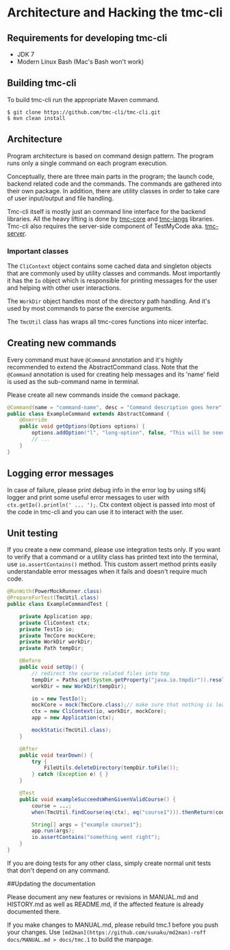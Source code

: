 Architecture and Hacking the tmc-cli
====================================

## Requirements for developing tmc-cli
 * JDK 7
 * Modern Linux Bash (Mac's Bash won't work)


## Building tmc-cli
To build tmc-cli run the appropriate Maven command.

	$ git clone https://github.com/tmc-cli/tmc-cli.git
	$ mvn clean install

## Architecture

Program architecture is based on command design pattern. The program runs only a single command
on each program execution.

Conceptually, there are three main parts in the program; the launch code, backend related code
and the commands. The commands are gathered into their own package. In addition, there are utility
classes in order to take care of user input/output and file handling.

Tmc-cli itself is mostly just an command line interface for the backend libraries.
All the heavy lifting is done by [tmc-core](https://github.com/testmycode/tmc-core) and
[tmc-langs](https://github.com/testmycode/tmc-langs) libraries. Tmc-cli also requires the
server-side component of TestMyCode aka. [tmc-server](https://github.com/testmycode/tmc-server).

### Important classes

The `CliContext` object contains some cached data and singleton objects that are commonly used
by utility classes and commands. Most importantly it has the `Io` object which is responsible
for printing messages for the user and helping with other user interactions.

The `WorkDir` object handles most of the directory path handling. And it's used by most
commands to parse the exercise arguments.

The `TmcUtil` class has wraps all tmc-cores functions into nicer interfac.

## Creating new commands

Every command must have `@Command` annotation and it's highly recommended to extend the
AbstractCommand class. Note that the `@Command` annotation is used for creating help messages
and its 'name' field is used as the sub-command name in terminal.

Please create all new commands inside the `command` package.

```java
@Command(name = "command-name", desc = "Command description goes here")
public class ExampleCommand extends AbstractCommand {
    @Override
    public void getOptions(Options options) {
        options.addOption("l", "long-option", false, "This will be seen in the help message.");
        // ...
    }
}
```

## Logging error messages

In case of failure, please print debug info in the error log by using slf4j logger and print some
useful error messages to user with `ctx.getIo().println(' ... ');`. Ctx context object is
passed into most of the code in tmc-cli and you can use it to interact with the user.

## Unit testing

If you create a new command, please use integration tests only. If you want to verify that a command
or a utility class has printed text into the terminal, use `io.assertContains()` method. This custom
assert method prints easily understandable error messages when it fails and doesn't require much code.

```java
@RunWith(PowerMockRunner.class)
@PrepareForTest(TmcUtil.class)
public class ExampleCommandTest {

    private Application app;
    private CliContext ctx;
    private TestIo io;
    private TmcCore mockCore;
    private WorkDir workDir;
    private Path tempDir;

    @Before
    public void setUp() {
        // redirect the course related files into tmp
        tempDir = Paths.get(System.getProperty("java.io.tmpdir")).resolve("exampleTest");
        workDir = new WorkDir(tempDir);

        io = new TestIo();
        mockCore = mock(TmcCore.class);// make sure that nothing is leaked to tmcCore
        ctx = new CliContext(io, workDir, mockCore);
        app = new Application(ctx);

        mockStatic(TmcUtil.class);
    }

    @After
    public void tearDown() {
        try {
            FileUtils.deleteDirectory(tempDir.toFile());
        } catch (Exception e) { }
    }

    @Test
    public void exampleSucceedsWhenGivenValidCourse() {
        course = ...;
        when(TmcUtil.findCourse(eq(ctx), eq("course1"))).thenReturn(course);

        String[] args = {"example course1"};
        app.run(args);
        io.assertContains("something went right");
    }
}
```

If you are doing tests for any other class, simply create normal unit tests
that don't depend on any command.

##Updating the documentation

Please document any new features or revisions in MANUAL.md and HISTORY.md as well
as README.md, if the affected feature is already documented there.

If you make changes to MANUAL.md, please rebuild tmc.1 before you push your changes.
Use `[md2man](https://github.com/sunaku/md2man)-roff docs/MANUAL.md > docs/tmc.1` to build the manpage.
